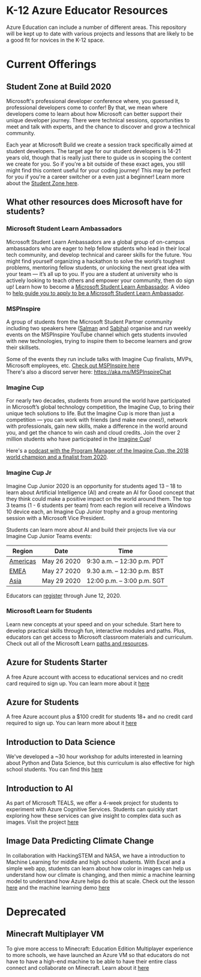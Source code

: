# K-12 Azure Educator Resources
Azure Education can include a number of different areas. This repository will be kept up to date with various projects and lessons that are likely to be a good fit for novices in the K-12 space.

# Current Offerings
## Student Zone at Build 2020
Microsoft's professional developer conference where, you guessed it, professional developers come to confer! By that, we mean where developers come to learn about how Microsoft can better support their unique developer journey. There were technical sessions, opportunities to meet and talk with experts, and the chance to discover and grow a technical community.

Each year at Microsoft Build we create a session track specifically aimed at student developers. The target age for our student developers is 14-21 years old, though that is really just there to guide us in scoping the content we create for you. So if you're a bit outside of these exact ages, you still might find this content useful for your coding journey! This may be perfect for you if you're a career switcher or a even just a beginner! Learn more about the [Student Zone here](https://github.com/microsoft/StudentsAtBuild).

## What other resources does Microsoft have for students?
### Microsoft Student Learn Ambassadors
Microsoft Student Learn Ambassadors are a global group of on-campus ambassadors who are eager to help fellow students who lead in their local tech community, and develop technical and career skills for the future. You might find yourself organizing a hackathon to solve the world’s toughest problems, mentoring fellow students, or unlocking the next great idea with your team — it’s all up to you. If you are a student at university who is actively looking to teach others and empower your community, then do sign up!
Learn how to become a [Microsoft Student Learn Ambassador](https://studentambassadors.microsoft.com/).
A video to [help guide you to apply to be a Microsoft Student Learn Ambassador](http://bit.ly/microsoftlearnstudentambassadors).

### MSPInspire
A group of students from the Microsoft Student Partner community including two speakers here ([Salman](https://twitter.com/salmanmkc) and [Sabiha](https://www.linkedin.com/in/sabiha-shaik/)) organise and run weekly events on the MSPInspire YouTube channel which gets students invovled with new technologies, trying to inspire them to become learners and grow their skillsets.

Some of the events they run include talks with Imagine Cup finalists, MVPs, Microsoft employees, etc.
[Check out MSPInspire here](http://mspinspire.com)</br>
There's also a discord server here: https://aka.ms/MSPInspireChat

### Imagine Cup
For nearly two decades, students from around the world have participated in Microsoft’s global technology competition, the Imagine Cup, to bring their unique tech solutions to life. But the Imagine Cup is more than just a competition — you can work with friends (and make new ones!), network with professionals, gain new skills, make a difference in the world around you, and get the chance to win cash and cloud credits. Join the over 2 million students who have participated in the [Imagine Cup](https://imaginecup.microsoft.com/)!

Here's a [podcast with the Program Manager of the Imagine Cup, the 2018 world champion and a finalist from 2020](https://www.youtube.com/watch?v=bf46_35E2KM).

### Imagine Cup Jr
Imagine Cup Junior 2020 is an opportunity for students aged 13 – 18 to learn about Artificial Intelligence (AI) and create an AI for Good concept that they think could make a positive impact on the world around them.  The top 3 teams (1 - 6 students per team) from each region will receive a Windows 10 device each, an Imagine Cup Junior trophy and a group mentoring session with a Microsoft Vice President.

Students can learn more about AI and build their projects live via our Imagine Cup Junior Teams events:  

|Region|Date | Time|
|--|--|--|
| [Americas](https://aka.ms/ICJWebinarAmericas) | May 26 2020| 9:30 a.m. – 12:30 p.m. PDT |
[EMEA](https://aka.ms/ICJWebinarEMEA) |May 27 2020| 9.30 a.m. – 12:30 p.m. BST|
|[Asia](https://aka.ms/ICJWebinarAsia) |May 29 2020|  12:00 p.m. – 3:00 p.m. SGT |

Educators can [register](https://www.imaginecup.com/junior) through June 12, 2020.

### Microsoft Learn for Students
Learn new concepts at your speed and on your schedule. Start here to develop practical skills through fun, interactive modules and paths. Plus, educators can get access to Microsoft classroom materials and curriculum. Check out all of the Microsoft Learn [paths and resources](http://aka.ms/learnforstudents).

## Azure for Students Starter
A free Azure account with access to educational services and no credit card required to sign up. You can learn more about
it [here](https://azure.microsoft.com/en-us/free/students/starter/)

## Azure for Students
A free Azure account plus a $100 credit for students 18+ and no credit card required to sign up. You can learn more about it
[here](https://azure.microsoft.com/en-us/free/students/)

## Introduction to Data Science
We've developed a ~30 hour workshop for adults interested in learning about Python and Data Science, but this curriculum is also effective for high school students. You can find this [here](https://github.com/microsoft/reactors)

## Introduction to AI
As part of Microsoft TEALS, we offer a 4-week project for students to experiment with Azure Cognitive Services. Students
can quickly start exploring how these services can give insight to complex data such as images. Visit the project
[here](https://github.com/microsoft/k12/tree/main/Teals/README.md)

## Image Data Predicting Climate Change
In collaboration with HackingSTEM and NASA, we have a introduction to Machine Learning for middle and high school students. With
Excel and a simple web app, students can learn about how color in images can help us understand how our climate is changing, 
and then mimic a machine learning model to understand how Azure helps do this at scale. Check out the lesson [here](https://preview.education.microsoft.com/hackingStem/lesson/nv3zo6ad) and the machine learning demo [here](https://nasa-on-azure.azurewebsites.net/)

# Deprecated
## Minecraft Multiplayer VM
To give more access to Minecraft: Education Edition Multiplayer experience to more schools, we have launched an Azure VM so that
educators do not have to have a high-end machine to be able to have their entire class connect and collaborate on Minecraft. 
Learn about it [here](https://azure.microsoft.com/en-us/blog/host-multiplayer-minecraft-education-edition-on-azure-virtual-machines/)
